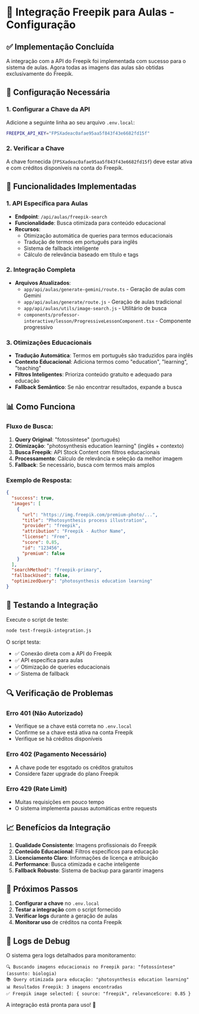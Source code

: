 # 🎨 Integração Freepik para Aulas - Configuração

## ✅ Implementação Concluída

A integração com a API do Freepik foi implementada com sucesso para o sistema de aulas. Agora todas as imagens das aulas são obtidas exclusivamente do Freepik.

## 🔧 Configuração Necessária

### 1. Configurar a Chave da API

Adicione a seguinte linha ao seu arquivo `.env.local`:

```bash
FREEPIK_API_KEY="FPSXadeac0afae95aa5f843f43e6682fd15f"
```

### 2. Verificar a Chave

A chave fornecida (`FPSXadeac0afae95aa5f843f43e6682fd15f`) deve estar ativa e com créditos disponíveis na conta do Freepik.

## 🚀 Funcionalidades Implementadas

### 1. **API Específica para Aulas**
- **Endpoint**: `/api/aulas/freepik-search`
- **Funcionalidade**: Busca otimizada para conteúdo educacional
- **Recursos**: 
  - Otimização automática de queries para termos educacionais
  - Tradução de termos em português para inglês
  - Sistema de fallback inteligente
  - Cálculo de relevância baseado em título e tags

### 2. **Integração Completa**
- **Arquivos Atualizados**:
  - `app/api/aulas/generate-gemini/route.ts` - Geração de aulas com Gemini
  - `app/api/aulas/generate/route.js` - Geração de aulas tradicional
  - `app/api/aulas/utils/image-search.js` - Utilitário de busca
  - `components/professor-interactive/lesson/ProgressiveLessonComponent.tsx` - Componente progressivo

### 3. **Otimizações Educacionais**
- **Tradução Automática**: Termos em português são traduzidos para inglês
- **Contexto Educacional**: Adiciona termos como "education", "learning", "teaching"
- **Filtros Inteligentes**: Prioriza conteúdo gratuito e adequado para educação
- **Fallback Semântico**: Se não encontrar resultados, expande a busca

## 📊 Como Funciona

### Fluxo de Busca:

1. **Query Original**: "fotossíntese" (português)
2. **Otimização**: "photosynthesis education learning" (inglês + contexto)
3. **Busca Freepik**: API Stock Content com filtros educacionais
4. **Processamento**: Cálculo de relevância e seleção da melhor imagem
5. **Fallback**: Se necessário, busca com termos mais amplos

### Exemplo de Resposta:

```json
{
  "success": true,
  "images": [
    {
      "url": "https://img.freepik.com/premium-photo/...",
      "title": "Photosynthesis process illustration",
      "provider": "freepik",
      "attribution": "Freepik - Author Name",
      "license": "Free",
      "score": 0.85,
      "id": "123456",
      "premium": false
    }
  ],
  "searchMethod": "freepik-primary",
  "fallbackUsed": false,
  "optimizedQuery": "photosynthesis education learning"
}
```

## 🧪 Testando a Integração

Execute o script de teste:

```bash
node test-freepik-integration.js
```

O script testa:
- ✅ Conexão direta com a API do Freepik
- ✅ API específica para aulas
- ✅ Otimização de queries educacionais
- ✅ Sistema de fallback

## 🔍 Verificação de Problemas

### Erro 401 (Não Autorizado)
- Verifique se a chave está correta no `.env.local`
- Confirme se a chave está ativa na conta Freepik
- Verifique se há créditos disponíveis

### Erro 402 (Pagamento Necessário)
- A chave pode ter esgotado os créditos gratuitos
- Considere fazer upgrade do plano Freepik

### Erro 429 (Rate Limit)
- Muitas requisições em pouco tempo
- O sistema implementa pausas automáticas entre requests

## 📈 Benefícios da Integração

1. **Qualidade Consistente**: Imagens profissionais do Freepik
2. **Conteúdo Educacional**: Filtros específicos para educação
3. **Licenciamento Claro**: Informações de licença e atribuição
4. **Performance**: Busca otimizada e cache inteligente
5. **Fallback Robusto**: Sistema de backup para garantir imagens

## 🎯 Próximos Passos

1. **Configurar a chave** no `.env.local`
2. **Testar a integração** com o script fornecido
3. **Verificar logs** durante a geração de aulas
4. **Monitorar uso** de créditos na conta Freepik

## 📝 Logs de Debug

O sistema gera logs detalhados para monitoramento:

```
🔍 Buscando imagens educacionais no Freepik para: "fotossíntese" (assunto: biologia)
📚 Query otimizada para educação: "photosynthesis education learning"
📊 Resultados Freepik: 3 imagens encontradas
✅ Freepik image selected: { source: "freepik", relevanceScore: 0.85 }
```

A integração está pronta para uso! 🎉

